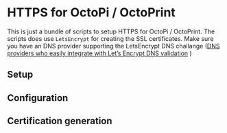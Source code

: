 # HTTPS for OctoPi / OctoPrint

This is just a bundle of scripts to setup HTTPS for OctoPi / OctoPrint. The scripts does use `LetsEncrypt` for creating the SSL certificates. Make sure you have an DNS provider supporting the LetsEncrypt DNS challange ([DNS providers who easily integrate with Let’s Encrypt DNS validation](https://community.letsencrypt.org/t/dns-providers-who-easily-integrate-with-lets-encrypt-dns-validation/86438) )

## Setup

## Configuration

## Certification generation 